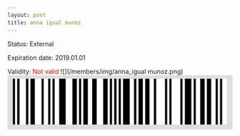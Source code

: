 ```yaml
---
layout: post
title: anna igual munoz
---
```


Status: External

Expiration date: 2019.01.01

Validity: <font color="red"> Not valid</font> 
![](/members/img/anna_igual munoz.png)
![](/members/img/bar.png)
